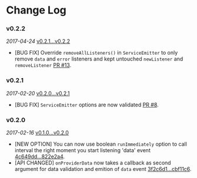 # Change Log

### v0.2.2

 _2017-04-24_ [v0.2.1...v0.2.2](https://github.com/protocoolmx/spokesman/compare/v0.2.1...v0.2.2)

* [BUG FIX] Override `removeAllListeners()` in `ServiceEmitter` to only remove `data` and `error` listeners and kept untouched `newListener` and `removeListener` [PR #13](https://github.com/protocoolmx/spokesman/pull/13).

### v0.2.1

 _2017-02-20_ [v0.2.0...v0.2.1](https://github.com/protocoolmx/spokesman/compare/v0.2.0...v0.2.1)

* [BUG FIX] `ServiceEmitter` options are now validated [PR #8](https://github.com/protocoolmx/spokesman/pull/8).

### v0.2.0

 _2017-02-16_ [v0.1.0...v0.2.0](https://github.com/protocoolmx/spokesman/compare/v0.1.0...v0.2.0)

* [NEW OPTION] You can now use boolean `runImmediately` option to call interval the right moment you start listening 'data' event [4c649dd...822e2a4](https://github.com/protocoolmx/spokesman/compare/4c649dd...822e2a4).
* [API CHANGED] `onProviderData` now takes a callback as second argument for data validation and emition of `data` event [3f2c6d1...cbf11c6](https://github.com/protocoolmx/spokesman/compare/3f2c6d1...cbf11c6).

